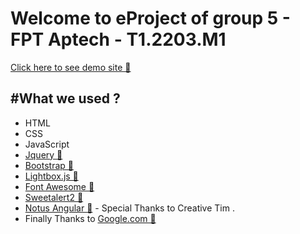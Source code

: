 # Welcome to eProject of group 5 - FPT Aptech - T1.2203.M1

[Click here to see demo site 🔗](https://naht911.github.io/ptoject2/ "Click here to see demo site")

## #What we used ?
- HTML
- CSS
- JavaScript
- [Jquery 🔗](https://jquery.com/ "Jquery")
- [Bootstrap 🔗](https://getbootstrap.com/ "Bootstrap")
- [Lightbox.js 🔗](https://victordiego.com/lightbox/ "Lightbox")
- [Font Awesome 🔗](https://fontawesome.com/ "Font Awesome")
- [Sweetalert2 🔗](https://sweetalert2.github.io/ "Sweetalert2")
- [Notus Angular 🔗](https://www.creative-tim.com/product/notus-angular "Notus Angular") - Special Thanks to Creative Tim .
- Finally Thanks to [Google.com 🔗](https://www.google.com/ "Google")



